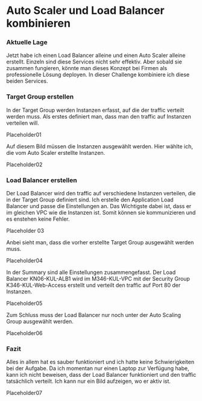 # Auto Scaler und Load Balancer kombinieren

### Aktuelle Lage
Jetzt habe ich einen Load Balancer alleine und einen Auto Scaler alleine erstellt. Einzeln sind diese Services nicht sehr effektiv. Aber sobald sie zusammen fungieren, könnte man dieses Konzept bei Firmen als professionelle Lösung deployen. In dieser Challenge kombiniere ich diese beiden Services. 

### Target Group erstellen
In der Target Group werden Instanzen erfasst, auf die der traffic verteilt werden muss. Als erstes definiert man, dass man den traffic auf Instanzen verteilen will. 

Placeholder01

Auf diesem Bild müssen die Instanzen ausgewählt werden. Hier wählte ich, die vom Auto Scaler erstellte Instanzen. 

Placeholder02

### Load Balancer erstellen
Der Load Balancer wird den traffic auf verschiedene Instanzen verteilen, die in der Target Group definiert sind. Ich erstelle den Application Load Balancer und passe die Einstellungen an. Das Wichtigste dabei ist, dass er im gleichen VPC wie die Instanzen ist. Somit können sie kommunizieren und es enstehen keine Fehler. 

Placeholder 03

Anbei sieht man, dass die vorher erstellte Target Group ausgewählt werden muss. 

Placeholder04

In der Summary sind alle Einstellungen zusammengefasst. Der Load Balancer KN06-KUL-ALB1 wird im M346-KUL-VPC mit der Security Group K346-KUL-Web-Access erstellt und verteilt den traffic auf Port 80 der Instanzen. 

Placeholder05

Zum Schluss muss der Load Balancer nur noch unter der Auto Scaling Group ausgewählt werden. 

Placeholder06

### Fazit
Alles in allem hat es sauber funktioniert und ich hatte keine Schwierigkeiten bei der Aufgabe. Da ich momentan nur einen Laptop zur Verfügung habe, kann ich nicht beweisen, dass der Load Balancer funktioniert und den traffic tatsächlich verteilt. Ich kann nur ein Bild aufzeigen, wo er aktiv ist. 

Placeholder07